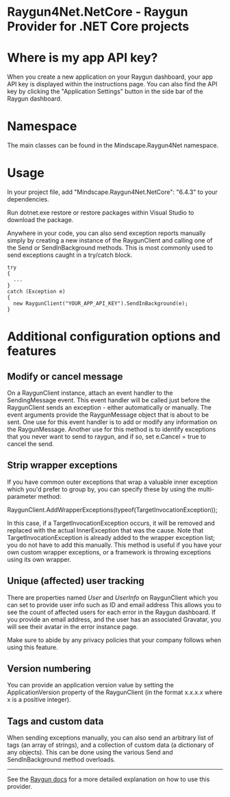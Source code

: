 Raygun4Net.NetCore - Raygun Provider for .NET Core projects
===========================================================

Where is my app API key?
========================
When you create a new application on your Raygun dashboard, your app API key is displayed within the instructions page.
You can also find the API key by clicking the "Application Settings" button in the side bar of the Raygun dashboard.

Namespace
=========
The main classes can be found in the Mindscape.Raygun4Net namespace.

Usage
=====

In your project file, add "Mindscape.Raygun4Net.NetCore": "6.4.3" to your dependencies.

Run dotnet.exe restore or restore packages within Visual Studio to download the package.

Anywhere in your code, you can also send exception reports manually simply by creating a new instance of the RaygunClient and calling one of the Send or SendInBackground methods.
This is most commonly used to send exceptions caught in a try/catch block.

```
try
{
  ...
}
catch (Exception e)
{
  new RaygunClient("YOUR_APP_API_KEY").SendInBackground(e);
} 
```

Additional configuration options and features
=============================================

Modify or cancel message
------------------------

On a RaygunClient instance, attach an event handler to the SendingMessage event. This event handler will be called just before the RaygunClient sends an exception - either automatically or manually.
The event arguments provide the RaygunMessage object that is about to be sent. One use for this event handler is to add or modify any information on the RaygunMessage.
Another use for this method is to identify exceptions that you never want to send to raygun, and if so, set e.Cancel = true to cancel the send.

Strip wrapper exceptions
------------------------

If you have common outer exceptions that wrap a valuable inner exception which you'd prefer to group by, you can specify these by using the multi-parameter method:

RaygunClient.AddWrapperExceptions(typeof(TargetInvocationException));

In this case, if a TargetInvocationException occurs, it will be removed and replaced with the actual InnerException that was the cause.
Note that TargetInvocationException is already added to the wrapper exception list; you do not have to add this manually.
This method is useful if you have your own custom wrapper exceptions, or a framework is throwing exceptions using its own wrapper.

Unique (affected) user tracking
-------------------------------

There are properties named *User* and *UserInfo* on RaygunClient which you can set to provide user info such as ID and email address
This allows you to see the count of affected users for each error in the Raygun dashboard.
If you provide an email address, and the user has an associated Gravatar, you will see their avatar in the error instance page.

Make sure to abide by any privacy policies that your company follows when using this feature.

Version numbering
-----------------

You can provide an application version value by setting the ApplicationVersion property of the RaygunClient (in the format x.x.x.x where x is a positive integer).

Tags and custom data
--------------------

When sending exceptions manually, you can also send an arbitrary list of tags (an array of strings), and a collection of custom data (a dictionary of any objects).
This can be done using the various Send and SendInBackground method overloads.

---
See the [Raygun docs](https://raygun.com/documentation/language-guides/dotnet/crash-reporting/net-core/) for a more detailed explanation on how to use this provider.